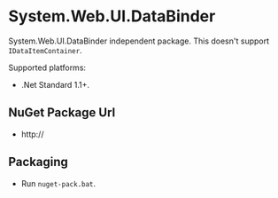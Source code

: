 # System.Web.UI.DataBinder

System.Web.UI.DataBinder independent package. This doesn't support `IDataItemContainer`.

Supported platforms:
- .Net Standard 1.1+.

## NuGet Package Url
- http://

## Packaging

- Run `nuget-pack.bat`.
